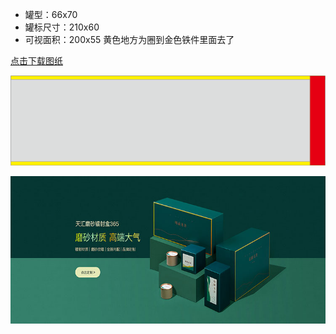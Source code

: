 * 罐型：66x70
* 罐标尺寸：210x60
* 可视面积：200x55 黄色地方为圈到金色铁件里面去了

[点击下载图纸](https://github.com/herexu/heikexia/raw/main/drawing/papercan/66x70.zip)

![图纸66x70](./66x70.png)

![实物](https://github.com/herexu/heikexia/raw/main/drawing/papercan/66x70physiscal_picture.png)